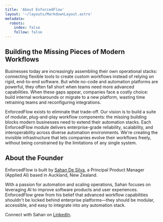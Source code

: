```yaml
---
title: 'About EnforcedFlow'
layout: '~/layouts/MarkdownLayout.astro'
metadata:
  robots:
    index: false
    follow: false
---
```


## Building the Missing Pieces of Modern Workflows

Businesses today are increasingly assembling their own operational stacks: connecting flexible tools to create custom workflows instead of relying on rigid, end-to-end software. But while no-code and automation platforms are powerful, they often fall short when teams need more advanced capabilities. When these gaps appear, companies face a costly choice: build internal workarounds or migrate to a new platform, wasting time retraining teams and reconfiguring integrations.

EnforcedFlow exists to eliminate that trade-off. Our vision is to build a suite of modular, plug-and-play workflow components: the missing building blocks modern businesses need to extend their automation stacks. Each EnforcedFlow module delivers enterprise-grade reliability, scalability, and interoperability across diverse automation environments. We're creating the invisible infrastructure that lets companies evolve their workflows freely, without being constrained by the limitations of any single system.

## About the Founder

EnforcedFlow is built by [Sahan De Silva](https://www.linkedin.com/in/sahanh/), a Principal Product Manager (Applied AI) based in Auckland, New Zealand.

With a passion for automation and scaling operations, Sahan focuses on leveraging AI to improve software products and user experiences. EnforcedFlow grew from his belief that advanced workflow capabilities shouldn't be locked behind enterprise platforms—they should be modular, accessible, and easy to integrate into any automation stack.

Connect with Sahan on [LinkedIn](https://www.linkedin.com/in/sahanh/).
